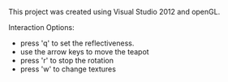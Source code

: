 This project was created using Visual Studio 2012 and openGL.

Interaction Options:

- press 'q' to set the reflectiveness.
- use the arrow keys to move the teapot
- press 'r' to stop the rotation
- press 'w' to change textures